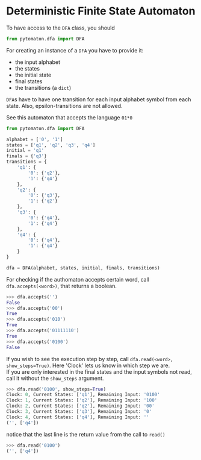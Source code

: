 # Deterministic Finite State Automaton

To have access to the `DFA` class, you should
```python
from pytomaton.dfa import DFA
```
For creating an instance of a `DFA` you have to provide it:
- the input alphabet
- the states
- the initial state
- final states
- the transitions (a `dict`)

`DFA`s have to have one transition for each input alphabet symbol from each state. Also, epsilon-transitions are not allowed.

See this automaton that accepts the language `01*0`

```python
from pytomaton.dfa import DFA

alphabet = ['0', '1']
states = ['q1', 'q2', 'q3', 'q4']
initial = 'q1'
finals = {'q3'}
transitions = {
    'q1': {
        '0': {'q2'},
        '1': {'q4'}
    },
    'q2': {
        '0': {'q3'},
        '1': {'q2'}
    },
    'q3': {
        '0': {'q4'},
        '1': {'q4'}
    },
    'q4': {
        '0': {'q4'},
        '1': {'q4'}
    }
}

dfa = DFA(alphabet, states, initial, finals, transitions)
```

For checking if the authomaton accepts certain word, call `dfa.accepts(<word>)`, that returns a boolean.

```python
>>> dfa.accepts('')
False
>>> dfa.accepts('00')
True
>>> dfa.accepts('010')
True 
>>> dfa.accepts('01111110')
True
>>> dfa.accepts('0100')
False
```

If you wish to see the execution step by step, call `dfa.read(<word>, show_steps=True)`. Here 'Clock'
lets us know in which step we are.<br>
If you are only interested in the final states and the input symbols not read, call it without the `show_steps` argument.

```python
>>> dfa.read('0100', show_steps=True)
Clock: 0, Current States: ['q1'], Remaining Input: '0100'
Clock: 1, Current States: ['q2'], Remaining Input: '100'
Clock: 2, Current States: ['q2'], Remaining Input: '00'
Clock: 3, Current States: ['q3'], Remaining Input: '0'
Clock: 4, Current States: ['q4'], Remaining Input: ''
('', ['q4'])
```
notice that the last line is the return value from the call to `read()`
```python
>>> dfa.read('0100')
('', ['q4'])
```